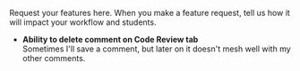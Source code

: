 Request your features here. When you make a feature request, tell us how it will impact your workflow and students.

* **Ability to delete comment on Code Review tab** <br>
Sometimes I'll save a comment, but later on it doesn't mesh well with my other comments.